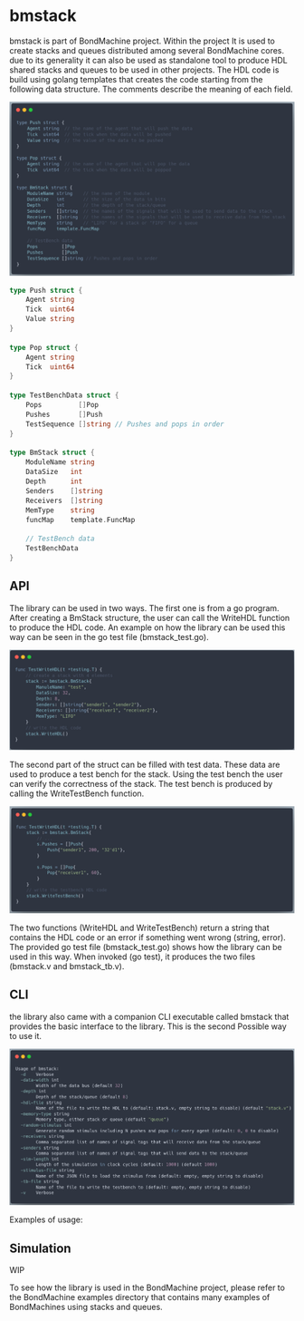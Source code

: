 # bmstack

bmstack is part of BondMachine project. Within the project It is used to create stacks and queues distributed among several BondMachine cores. due to its generality it can also be used as standalone tool to produce HDL shared stacks and queues to be used in other projects.
The HDL code is build using golang templates that creates the code starting from the following data structure. The comments describe the meaning of each field.

![BmStack](bmstack.png)

```go
type Push struct {
	Agent string
	Tick  uint64
	Value string
}

type Pop struct {
	Agent string
	Tick  uint64
}

type TestBenchData struct {
	Pops         []Pop
	Pushes       []Push
	TestSequence []string // Pushes and pops in order
}

type BmStack struct {
	ModuleName string
	DataSize   int
	Depth      int
	Senders    []string
	Receivers  []string
	MemType    string
	funcMap    template.FuncMap

	// TestBench data
	TestBenchData
}
```

## API 

The library can be used in two ways.
The first one is from a go program. After creating a BmStack structure, the user can call the WriteHDL function to produce the HDL code.
An example on how the library can be used this way can be seen in the go test file (bmstack_test.go).

![WriteHDL](writehdl.png)

The second part of the struct can be filled with test data. These data are used to produce a test bench for the stack. Using the test bench the user can verify the correctness of the stack. The test bench is produced by calling the WriteTestBench function.

![WritetestBench](writetestbench.png)

The two functions (WriteHDL and WriteTestBench) return a string that contains the HDL code or an error if something went wrong (string, error).
The provided go test file (bmstack_test.go) shows how the library can be used in this way. When invoked (go test), it produces the two files (bmstack.v and bmstack_tb.v).

## CLI

the library also came with a companion CLI executable called bmstack that provides the basic interface to the library. This is the second Possible way to use it.

![CLI](cli.png)

Examples of usage:


## Simulation

WIP

To see how the library is used in the BondMachine project, please refer to the BondMachine examples directory that contains many examples of BondMachines using stacks and queues.
